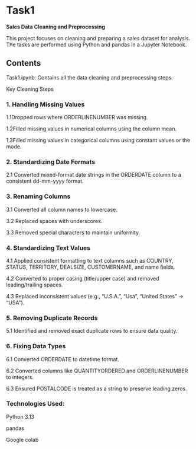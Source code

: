 # Task1
**Sales Data Cleaning and Preprocessing**

This project focuses on cleaning and preparing a sales dataset for analysis. The tasks are performed using Python and pandas in a Jupyter Notebook.

## Contents
Task1.ipynb: Contains all the data cleaning and preprocessing steps.

Key Cleaning Steps
### 1. Handling Missing Values

1.1Dropped rows where ORDERLINENUMBER was missing.

1.2Filled missing values in numerical columns using the column mean.

1.3Filled missing values in categorical columns using constant values or the mode.

### 2. Standardizing Date Formats

2.1 Converted mixed-format date strings in the ORDERDATE column to a consistent dd-mm-yyyy format.

### 3. Renaming Columns

3.1 Converted all column names to lowercase.

3.2 Replaced spaces with underscores.

3.3 Removed special characters to maintain uniformity.

### 4. Standardizing Text Values

4.1 Applied consistent formatting to text columns such as COUNTRY, STATUS, TERRITORY, DEALSIZE, CUSTOMERNAME, and name fields.

4.2 Converted to proper casing (title/upper case) and removed leading/trailing spaces.

4.3 Replaced inconsistent values (e.g., “U.S.A.”, “Usa”, “United States” → “USA”).

### 5. Removing Duplicate Records

5.1 Identified and removed exact duplicate rows to ensure data quality.

### 6. Fixing Data Types

6.1 Converted ORDERDATE to datetime format.

6.2 Converted columns like QUANTITYORDERED and ORDERLINENUMBER to integers.

6.3 Ensured POSTALCODE is treated as a string to preserve leading zeros.

### Technologies Used:
Python 3.13

pandas

Google colab
